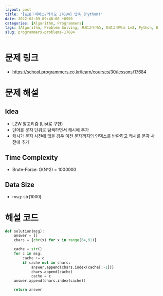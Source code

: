 ```yaml
---
layout: post
title: "[프로그래머스/카카오 17684] 압축 (Python)"
date: 2022-08-09 09:48:00 +0900
categories: [Algorithm, Programmers]
tags: [Algorithm, Problem Solving, 프로그래머스, 프로그래머스 Lv2, Python, Brute Force]
slug: programmers-problems-17684
---
```


# 문제 링크
- https://school.programmers.co.kr/learn/courses/30/lessons/17684

# 문제 해설

## Idea
- LZW 알고리즘 (List로 구현)
- 단어를 문자 단위로 탐색하면서 캐시에 추가
- 캐시가 문자 사전에 없을 경우 이전 문자까지의 인덱스를 반환하고 캐시를 문자 사전에 추가

## Time Complexity
- Brute-Force: O(N^2) = 1000000

## Data Size
- msg: str(1000)

# 해설 코드

```python
def solution(msg):
    answer = []
    chars = [chr(x) for x in range(64,91)]

    cache = str()
    for c in msg:
        cache += c
        if cache not in chars:
            answer.append(chars.index(cache[:-1]))
            chars.append(cache)
            cache = c
    answer.append(chars.index(cache))

    return answer
```